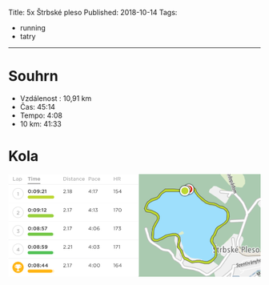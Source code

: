 Title: 5x Štrbské pleso 
Published: 2018-10-14
Tags:
- running
- tatry
---

# Souhrn

- Vzdálenost : 10,91 km
- Čas: 45:14
- Tempo: 4:08
- 10 km: 41:33

# Kola

![](media/2018-10-15-21-26-42.png)
